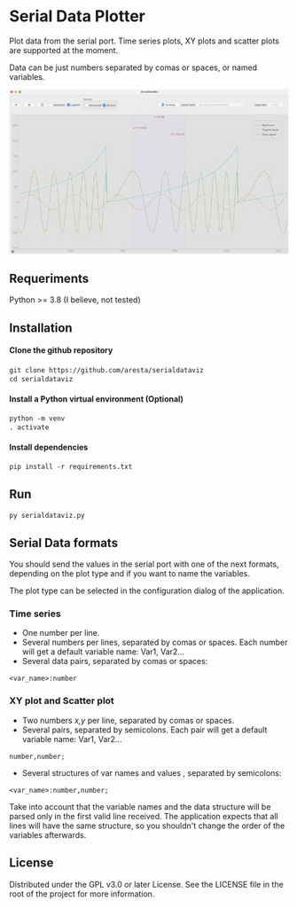 # Serial Data Plotter
Plot data from the serial port. Time series plots, XY plots and scatter plots are supported at the moment.

Data can be just numbers separated by comas or spaces, or named variables.

![Serial Data Plotter](img/serialdataviz1.jpg) 

## Requeriments
Python >= 3.8   (I believe, not tested)

## Installation
#### Clone the github repository
```
git clone https://github.com/aresta/serialdataviz
cd serialdataviz
```
#### Install a Python virtual environment (Optional)
```
python -m venv 
. activate
```
#### Install dependencies
```
pip install -r requirements.txt
```

## Run
```
py serialdataviz.py
```

## Serial Data formats
You should send the values in the serial port with one of the next formats, depending on the plot type and if you want to name the variables.

The plot type can be selected in the configuration dialog of the application.
### Time series
- One number per line.
- Several numbers per lines, separated by comas or spaces. Each number will get a default variable name: Var1, Var2...
- Several data pairs, separated by comas or spaces:  
```
<var_name>:number
```

### XY plot and Scatter plot
- Two numbers *x,y* per line, separated by comas or spaces.
- Several pairs, separated by semicolons. Each pair will get a default variable name: Var1, Var2...
```
number,number;
```
- Several structures of var names and values , separated by semicolons:
```
<var_name>:number,number;
```

Take into account that the variable names and the data structure will be parsed only in the first valid line received.  The application expects that all lines will have the same structure, so you shouldn't change the order of the variables afterwards.




## License
Distributed under the GPL v3.0 or later License. See the LICENSE file in the root of the project for more information.







